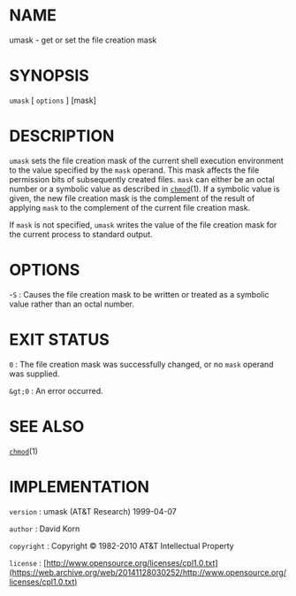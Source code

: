 # NAME

umask - get or set the file creation mask

# SYNOPSIS

`umask` \[ `options` \] \[mask\]

# DESCRIPTION

`umask` sets the file creation mask of the current shell execution
environment to the value specified by the `mask` operand. This mask
affects the file permission bits of subsequently created files. `mask`
can either be an octal number or a symbolic value as described in
[`chmod`](/web/20141128030252/http://www2.research.att.com/~astopen/man/man1/chmod.html)(1).
If a symbolic value is given, the new file creation mask is the
complement of the result of applying `mask` to the complement of the
current file creation mask.

If `mask` is not specified, `umask` writes the value of the file
creation mask for the current process to standard output.

# OPTIONS

-`S`
: Causes the file creation mask to be written or treated as a symbolic
    value rather than an octal number.

# EXIT STATUS

`0`
: The file creation mask was successfully changed, or no `mask`
    operand was supplied.

`&gt;0`
: An error occurred.

# SEE ALSO

[`chmod`](/web/20141128030252/http://www2.research.att.com/~astopen/man/man1/chmod.html)(1)

# IMPLEMENTATION

`version`
: umask (AT&T Research) 1999-04-07

`author`
: David Korn

`copyright`
: Copyright © 1982-2010 AT&T Intellectual Property

`license`
: [http://www.opensource.org/licenses/cpl1.0.txt](https://web.archive.org/web/20141128030252/http://www.opensource.org/licenses/cpl1.0.txt)


